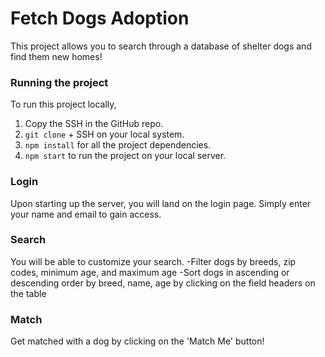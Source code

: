 # Fetch Dogs Adoption

This project allows you to search through a database of shelter dogs and find them new homes!

### Running the project

To run this project locally, 
1. Copy the SSH in the GitHub repo.
2. ```git clone``` + SSH on your local system.
3. ```npm install``` for all the project dependencies.
4. ```npm start``` to run the project on your local server.

### Login

Upon starting up the server, you will land on the login page.
Simply enter your name and email to gain access.

### Search

You will be able to customize your search.
-Filter dogs by breeds, zip codes, minimum age, and maximum age
-Sort dogs in ascending or descending order by breed, name, age
by clicking on the field headers on the table

### Match

Get matched with a dog by clicking on the 'Match Me' button!
